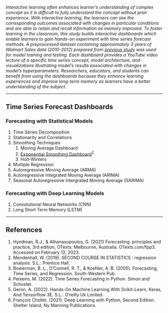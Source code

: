 _Interactive learning often enhances learner’s understanding of complex concept as it is difficult to fully understand the concept without prior experience. With interactive learning, the learners can see the corresponding outcomes associated with changes in particular conditions and are able to retain and recall information as memory improved. To foster learning in the classroom, this study builds interactive dashboards which enable learners to gain hands-on experiment with time series forecast methods. A preprocessed dataset containing approximately 3 years of Walmart Sales data (2010-2012) prepared from [previous study](https://github.com/nphan20181/walmart_sales) was used for model training and testing. Each dashboard provides a YouTube video lecture of a specific time series concept, model architecture, and visualizations illustrating model’s results associated with changes in model’s hyperparameters. Researchers, educators, and students can benefit from using the dashboards because they enhance learning experiences and improve long-term memory as learners have a better understanding of the subject._

<hr />

## Time Series Forecast Dashboards

### Forecasting with Statistical Models

1. Time Series Decomposition
1. Stationarity and Correlations
1. Smoothing Techniques
   1. Moving Average Dashboard
   1. <a href="https://es-forecast.herokuapp.com/" target="_blank">Exponential Smoothing Dashboard</a>$^2$
   1. Holt-Winters
1. Multiple Regression
1. Autoregressive Moving Average (ARMA)
1. Autoregressive Integrated Moving Average (ARIMA)
1. Seasonal Autoregressive Intergrated Moving Average (SARIMA)

### Forecasting with Deep Learning Models

1. Convolutional Neural Networks (CNN)
1. Long Short Term Memory (LSTM)

<hr />

## References

1. Hyndman, R.J., & Athanasopoulos, G. (2021) Forecasting: principles and practice, 3rd edition, OTexts: Melbourne, Australia. OTexts.com/fpp3. Accessed on February 12, 2023.
1. Mendenhall, W. (2019). SECOND COURSE IN STATISTICS : regression analysis. S.L.: Prentice Hall.
1. Bowerman, B. L., O’Connell, R. T., & Koehler, A. B. (2005). Forecasting, Time Series, and Regression. South-Western Pub.
1. Peixeiro, M. (2022). Time Series Forecasting in Python. Simon and Schuster.
1. Geron, A. (2022). Hands-On Machine Learning With Scikit-Learn, Keras, And Tensorflow 3E. S.L.: O’reilly Uk Limited.
1. François Chollet. (2021). Deep Learning with Python, Second Edition. Shelter Island, Ny Manning Publications.

‌
